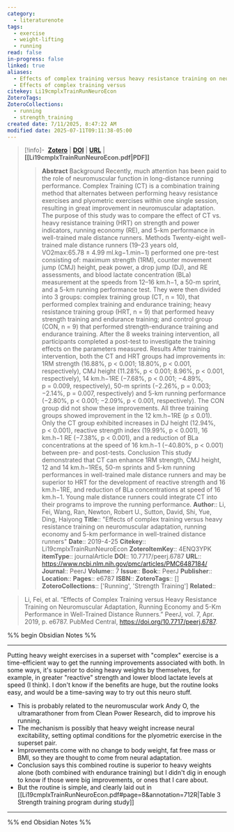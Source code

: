 ```yaml
---
category:
  - literaturenote
tags:
  - exercise
  - weight-lifting
  - running
read: false
in-progress: false
linked: true
aliases:
  - Effects of complex training versus heavy resistance training on neuromuscular adaptation, running economy and 5-km performance in well-trained distance runners
  - Effects of complex training versus
citekey: Li19cmplxTrainRunNeuroEcon
ZoteroTags: 
ZoteroCollections:
  - running
  - strength_training
created date: 7/11/2025, 8:47:22 AM
modified date: 2025-07-11T09:11:38-05:00
---
```


> [!info]- &nbsp;[**Zotero**](zotero://select/library/items/4ENQ3YPK)  | [**DOI**](https://doi.org/10.7717/peerj.6787) | [**URL**](https://www.ncbi.nlm.nih.gov/pmc/articles/PMC6487184/) | **[[Li19cmplxTrainRunNeuroEcon.pdf|PDF]]**
>> **Abstract**
> Background Recently, much attention has been paid to the role of neuromuscular function in long-distance running performance. Complex Training (CT) is a combination training method that alternates between performing heavy resistance exercises and plyometric exercises within one single session, resulting in great improvement in neuromuscular adaptation. The purpose of this study was to compare the effect of CT vs. heavy resistance training (HRT) on strength and power indicators, running economy (RE), and 5-km performance in well-trained male distance runners.  Methods Twenty-eight well-trained male distance runners (19–23 years old, VO2max:65.78 ± 4.99 ml.kg−1.min−1) performed one pre-test consisting of: maximum strength (1RM), counter movement jump (CMJ) height, peak power, a drop jump (DJ), and RE assessments, and blood lactate concentration (BLa) measurement at the speeds from 12–16 km.h−1, a 50-m sprint, and a 5-km running performance test. They were then divided into 3 groups: complex training group (CT, n = 10), that performed complex training and endurance training; heavy resistance training group (HRT, n = 9) that performed heavy strength training and endurance training; and control group (CON, n = 9) that performed strength-endurance training and endurance training. After the 8 weeks training intervention, all participants completed a post-test to investigate the training effects on the parameters measured.  Results After training intervention, both the CT and HRT groups had improvements in: 1RM strength (16.88%, p < 0.001; 18.80%, p < 0.001, respectively), CMJ height (11.28%, p < 0.001; 8.96%, p < 0.001, respectively), 14 km.h−1RE (−7.68%, p < 0.001; −4.89%, p = 0.009, respectively), 50-m sprints (−2.26%, p = 0.003; −2.14%, p = 0.007, respectively) and 5-km running performance (−2.80%, p < 0.001; −2.09%, p < 0.001, respectively). The CON group did not show these improvements. All three training groups showed improvement in the 12 km.h−1RE (p ≤ 0.01). Only the CT group exhibited increases in DJ height (12.94%, p < 0.001), reactive strength index (19.99%, p < 0.001), 16 km.h−1 RE (−7.38%, p < 0.001), and a reduction of BLa concentrations at the speed of 16 km.h−1 (−40.80%, p < 0.001) between pre- and post-tests.  Conclusion This study demonstrated that CT can enhance 1RM strength, CMJ height, 12 and 14 km.h−1REs, 50-m sprints and 5-km running performances in well-trained male distance runners and may be superior to HRT for the development of reactive strength and 16 km.h−1RE, and reduction of BLa concentrations at speed of 16 km.h−1. Young male distance runners could integrate CT into their programs to improve the running performance.
> > **Author**:: Li, Fei,  Wang, Ran,  Newton, Robert U.,  Sutton, David,  Shi, Yue,  Ding, Haiyong
> **Title**:: "Effects of complex training versus heavy resistance training on neuromuscular adaptation, running economy and 5-km performance in well-trained distance runners"
> **Date**:: 2019-4-25
> **Citekey**:: Li19cmplxTrainRunNeuroEcon
> **ZoteroItemKey**:: 4ENQ3YPK
> **itemType**:: journalArticle
> **DOI**:: 10.7717/peerj.6787
> **URL**:: https://www.ncbi.nlm.nih.gov/pmc/articles/PMC6487184/
> **Journal**:: PeerJ
> **Volume**:: 7
> **Issue**:: 
> **Book**:: PeerJ
> **Publisher**:: 
> **Location**:: 
> **Pages**:: e6787
> **ISBN**:: 
> **ZoteroTags**:: []
> **ZoteroCollections**:: ['Running', 'Strength Training']
> **Related**::

>  Li, Fei, et al. “Effects of Complex Training versus Heavy Resistance Training on Neuromuscular Adaptation, Running Economy and 5-Km Performance in Well-Trained Distance Runners.” PeerJ, vol. 7, Apr. 2019, p. e6787. PubMed Central, https://doi.org/10.7717/peerj.6787.

%% begin Obsidian Notes %%
___
Putting heavy weight exercises in a superset with "complex" exercise is a time-efficient way to get the running improvements associated with both.  In some ways, it's superior to doing heavy weights by themselves, for example, in greater "reactive" strength and lower blood lactate levels at speed (I think).  I don't know if the benefits are huge, but the routine looks easy, and would be a time-saving way to try out this neuro stuff.

- This is probably related to the neuromuscular work Andy O, the ultramarathoner from from Clean Power Research, did to improve his running.  
- The mechanism is possibly that heavy weight increase neural excitability, setting optimal conditions for the plyometric exercise in the superset pair.
- Improvements come with no change to body weight, fat free mass or BMI, so they are thought to come from neural adaptation.
- Conclusion says this combined routine is superior to heavy weights alone (both combined with endurance training) but I didn't dig in enough to know if those were big improvements, or ones that I care about.
- But the routine is simple, and clearly laid out in [[Li19cmplxTrainRunNeuroEcon.pdf#page=8&annotation=712R|Table 3 Strength training program during study]]
___
%% end Obsidian Notes %%
